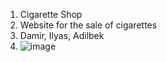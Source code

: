1) Cigarette Shop
2) Website for the sale of cigarettes
3) Damir, Ilyas, Adilbek
4) ![image](https://github.com/user-attachments/assets/05037439-d48f-4f39-8d58-aa14d71726f4)
